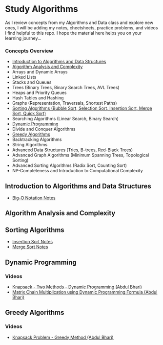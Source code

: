 # Study Algorithms

As I review concepts from my Algorithms and Data class and explore new ones, I will be adding my notes, cheetsheets, practice problems, and videos I find helpful to this repo. I hope the material here helps you on your learning journey...

### Concepts Overview
* [Introduction to Algorithms and Data Structures](#introduction)
* [Algorithm Analysis and Complexity](#analysis_and_complexity)
* Arrays and Dynamic Arrays
* Linked Lists
* Stacks and Queues
* Trees (Binary Trees, Binary Search Trees, AVL Trees)
* Heaps and Priority Queues
* Hash Tables and Hashing
* Graphs (Representation, Traversals, Shortest Paths)
* [Sorting Algorithms (Bubble Sort, Selection Sort, Insertion Sort, Merge Sort, Quick Sort)](#sorting_algorithms)
* Searching Algorithms (Linear Search, Binary Search)
* [Dynamic Programming](#dynamic_programming)
* Divide and Conquer Algorithms
* [Greedy Algorithms](#greedy_algorithms)
* Backtracking Algorithms
* String Algorithms
* Advanced Data Structures (Tries, B-trees, Red-Black Trees)
* Advanced Graph Algorithms (Minimum Spanning Trees, Topological Sorting)
* Advanced Sorting Algorithms (Radix Sort, Counting Sort)
* NP-Completeness and Introduction to Computational Complexity

<a name="introduction"></a>
## Introduction to Algorithms and Data Structures
* [Big-O Notation Notes](https://github.com/hcarminati/study-algorithms/blob/main/analysis_and_complexity/big_o_notation.md)

<a name="analysis_and_complexity"></a>
## Algorithm Analysis and Complexity

<a name="sorting_algorithms"></a>
## Sorting Algorithms
* [Insertion Sort Notes](https://github.com/hcarminati/study-algorithms/blob/main/sorting_algorithms/insertion_sort.md)
* [Merge Sort Notes](https://github.com/hcarminati/study-algorithms/blob/main/divide_and_conquer/mergesort.md)

<a name="dynamic_programming"></a>
## Dynamic Programming
### Videos
* [Knapsack - Two Methods - Dynamic Programming (Abdul Bhari)](https://www.youtube.com/watch?v=nLmhmB6NzcM&t=449s)
* [Matrix Chain Multiplication using Dynamic Programming Formula (Abdul Bhari)](https://www.youtube.com/watch?v=_WncuhSJZyA)

<a name="greedy_algorithms"></a>
## Greedy Algorithms
### Videos
* [Knapsack Problem - Greedy Method (Abdul Bhari)](https://www.youtube.com/watch?v=oTTzNMHM05I)
